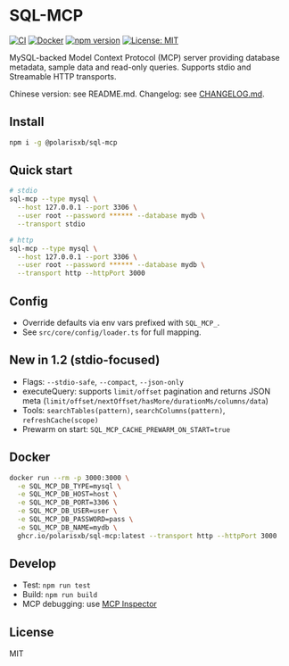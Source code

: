 # SQL-MCP

[![CI](https://github.com/polarisxb/sql-mcp/actions/workflows/ci.yml/badge.svg)](https://github.com/polarisxb/sql-mcp/actions/workflows/ci.yml)
[![Docker](https://github.com/polarisxb/sql-mcp/actions/workflows/docker.yml/badge.svg)](https://github.com/polarisxb/sql-mcp/actions/workflows/docker.yml)
[![npm version](https://img.shields.io/npm/v/%40polarisxb%2Fsql-mcp.svg)](https://www.npmjs.com/package/@polarisxb/sql-mcp)
[![License: MIT](https://img.shields.io/badge/License-MIT-yellow.svg)](LICENSE)

MySQL-backed Model Context Protocol (MCP) server providing database metadata, sample data and read-only queries. Supports stdio and Streamable HTTP transports.

Chinese version: see README.md. Changelog: see [CHANGELOG.md](CHANGELOG.md).

## Install
```bash
npm i -g @polarisxb/sql-mcp
```

## Quick start
```bash
# stdio
sql-mcp --type mysql \
  --host 127.0.0.1 --port 3306 \
  --user root --password ****** --database mydb \
  --transport stdio

# http
sql-mcp --type mysql \
  --host 127.0.0.1 --port 3306 \
  --user root --password ****** --database mydb \
  --transport http --httpPort 3000
```

## Config
- Override defaults via env vars prefixed with `SQL_MCP_`.
- See `src/core/config/loader.ts` for full mapping.

## New in 1.2 (stdio-focused)
- Flags: `--stdio-safe`, `--compact`, `--json-only`
- executeQuery: supports `limit/offset` pagination and returns JSON meta (`limit/offset/nextOffset/hasMore/durationMs/columns/data`)
- Tools: `searchTables(pattern)`, `searchColumns(pattern)`, `refreshCache(scope)`
- Prewarm on start: `SQL_MCP_CACHE_PREWARM_ON_START=true`

## Docker
```bash
docker run --rm -p 3000:3000 \
  -e SQL_MCP_DB_TYPE=mysql \
  -e SQL_MCP_DB_HOST=host \
  -e SQL_MCP_DB_PORT=3306 \
  -e SQL_MCP_DB_USER=user \
  -e SQL_MCP_DB_PASSWORD=pass \
  -e SQL_MCP_DB_NAME=mydb \
  ghcr.io/polarisxb/sql-mcp:latest --transport http --httpPort 3000
```

## Develop
- Test: `npm run test`
- Build: `npm run build`
- MCP debugging: use [MCP Inspector](https://github.com/modelcontextprotocol/inspector)

## License
MIT 